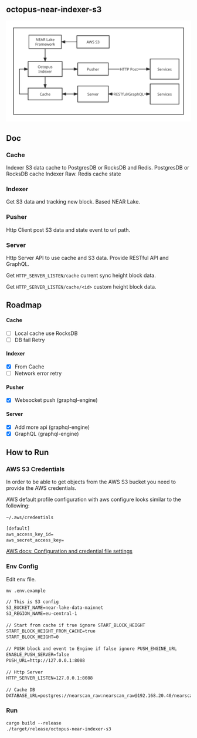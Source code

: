 ## octopus-near-indexer-s3

![](./doc/images/main.svg)

## Doc

### Cache

Indexer S3 data cache to PostgresDB or RocksDB and Redis.
PostgresDB or RocksDB cache Indexer Raw.
Redis cache state

### Indexer

Get S3 data and tracking new block. Based NEAR Lake.

### Pusher

Http Client post S3 data and state event to url path.

### Server

Http Server API to use cache and S3 data. Provide RESTful API and GraphQL.

Get `HTTP_SERVER_LISTEN/cache` current sync height block data.

Get `HTTP_SERVER_LISTEN/cache/<id>` custom height block data.

## Roadmap

#### Cache

- [ ] Local cache use RocksDB
- [ ] DB fail Retry

#### Indexer

- [X] From Cache
- [ ] Network error retry

#### Pusher

- [X] Websocket push (graphql-engine)

#### Server

- [X] Add more api (graphql-engine)
- [X] GraphQL (graphql-engine)

## How to Run

### AWS S3 Credentials

In order to be able to get objects from the AWS S3 bucket you need to provide the AWS credentials.

AWS default profile configuration with aws configure looks similar to the following:

`~/.aws/credentials`

```
[default]
aws_access_key_id=
aws_secret_access_key=
```

[AWS docs: Configuration and credential file settings](https://docs.aws.amazon.com/cli/latest/userguide/cli-configure-files.html)

### Env Config

Edit env file.

```
mv .env.example
```

```
// This is S3 config
S3_BUCKET_NAME=near-lake-data-mainnet
S3_REGION_NAME=eu-central-1

// Start from cache if true ignore START_BLOCK_HEIGHT
START_BLOCK_HEIGHT_FROM_CACHE=true
START_BLOCK_HEIGHT=0

// PUSH block and event to Engine if false ignore PUSH_ENGINE_URL
ENABLE_PUSH_SERVER=false
PUSH_URL=http://127.0.0.1:8088

// Http Server
HTTP_SERVER_LISTEN=127.0.0.1:8088

// Cache DB
DATABASE_URL=postgres://nearscan_raw:nearscan_raw@192.168.20.40/nearscan
```

### Run

```shell
cargo build --release
./target/release/octopus-near-indexer-s3
```

